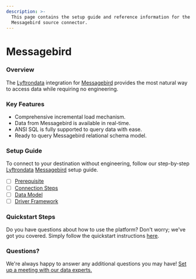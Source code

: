 ```yaml
---
description: >-
  This page contains the setup guide and reference information for the
  Messagebird source connector.
---
```


# Messagebird

### Overview

The [Lyftrondata](https://www.lyftrondata.com/) integration for [Messagebird](None/) provides the most natural way to access data while requiring no engineering.

### Key Features

* Comprehensive incremental load mechanism.
* Data from Messagebird is available in real-time.
* ANSI SQL is fully supported to query data with ease.
* Ready to query Messagebird relational schema model.

### Setup Guide

To connect to your destination without engineering, follow our step-by-step [Lyftrondata](https://www.lyftrondata.com/) [Messagebird](None/) setup guide.

* [ ] [Prerequisite](prerequisite.md)
* [ ] [Connection Steps](connection-steps.md)
* [ ] [Data Model](data-model/erd.md)
* [ ] [Driver Framework](driver-framework/)

### Quickstart Steps

Do you have questions about how to use the platform? Don't worry; we've got you covered. Simply follow the quickstart instructions [here](../../).

### Questions? <a href="#questions" id="questions"></a>

We're always happy to answer any additional questions you may have! [Set up a meeting with our data experts.](https://www.lyftrondata.com/book-a-meeting/)
